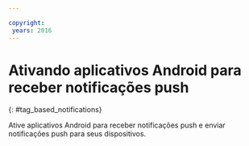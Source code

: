 ```yaml
---

copyright:
 years: 2016
---
```



# Ativando aplicativos Android para receber notificações push
{: #tag_based_notifications}



Ative aplicativos Android para receber notificações push e enviar notificações push para seus dispositivos.
